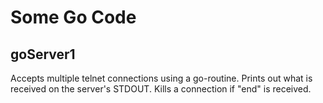 Some Go Code
============

goServer1
---------

Accepts multiple telnet connections using a go-routine. Prints out what is received on the server's STDOUT. Kills a connection if "end" is received.